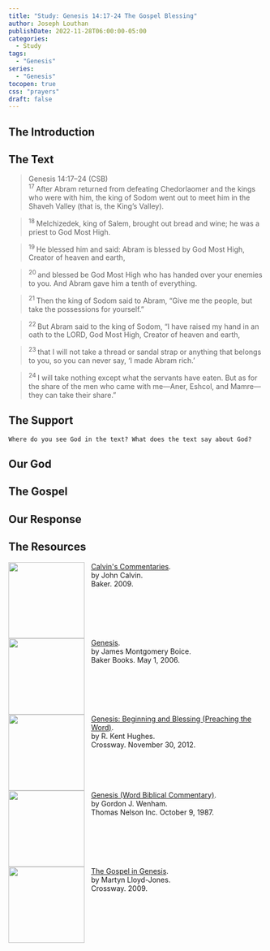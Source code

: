 ```yaml
---
title: "Study: Genesis 14:17-24 The Gospel Blessing"
author: Joseph Louthan
publishDate: 2022-11-28T06:00:00-05:00
categories:
  - Study
tags:
  - "Genesis"
series:
  - "Genesis"
tocopen: true
css: "prayers"
draft: false
---
```

## The Introduction

<div style="page-break-after: always;"></div>

## The Text

>Genesis 14:17–24 (CSB)  
><sup> 17 </sup> After Abram returned from defeating Chedorlaomer and the kings who were with him, the king of Sodom went out to meet him in the Shaveh Valley (that is, the King’s Valley). 

><sup> 18 </sup> Melchizedek, king of Salem, brought out bread and wine; he was a priest to God Most High. 

><sup> 19 </sup> He blessed him and said: Abram is blessed by God Most High, Creator of heaven and earth, 

><sup> 20 </sup> and blessed be God Most High who has handed over your enemies to you. And Abram gave him a tenth of everything. 

><sup> 21 </sup> Then the king of Sodom said to Abram, “Give me the people, but take the possessions for yourself.” 

><sup> 22 </sup> But Abram said to the king of Sodom, “I have raised my hand in an oath to the LORD, God Most High, Creator of heaven and earth, 

><sup> 23 </sup> that I will not take a thread or sandal strap or anything that belongs to you, so you can never say, ‘I made Abram rich.’ 

><sup> 24 </sup> I will take nothing except what the servants have eaten. But as for the share of the men who came with me—Aner, Eshcol, and Mamre—they can take their share.”

## The Support

<div style="page-break-after: always;"></div>

```text
Where do you see God in the text? What does the text say about God?
```

## Our God

<div style="page-break-after: always;"></div>

## The Gospel

<div style="page-break-after: always;"></div>

## Our Response

## The Resources

<p style="clear:both;">

[<img src="https://images-na.ssl-images-amazon.com/images/I/41mjq2lbVJL._SX330_BO1,204,203,200_.jpg" align="left" width="150" style="padding-right: 10px" />Calvin's Commentaries](https://www.olivetree.com/store/product.php?productid=17517).  
by John Calvin.  
Baker. 2009.

<p style="clear:both;">

[<img src="https://images-na.ssl-images-amazon.com/images/I/416Q2TDAMKL.jpg" align="left" width="150" style="padding-right: 10px" />Genesis](https://www.amazon.com/Genesis-James-Montgomery-Boice/dp/0801066492/ref=sr_1_5?crid=111YG16YMHH51&keywords=Boice+Genesis&qid=1662635493&sprefix=boice+genesi%2Caps%2C195&sr=8-5).  
by James Montgomery Boice.  
Baker Books. May 1, 2006.

<p style="clear:both;">

[<img src="https://images-na.ssl-images-amazon.com/images/I/812oqRorpML.jpg" align="left" width="150" style="padding-right: 10px" />Genesis: Beginning and Blessing (Preaching the Word)](https://www.amazon.com/Genesis-Redesign-Beginning-Blessing-Preaching/dp/1433535521/ref=sr_1_1?keywords=preaching+the+word+genesis&qid=1662634993&sr=8-1).  
by R. Kent Hughes.  
Crossway. November 30, 2012.

<p style="clear:both;">

[<img src="https://images-na.ssl-images-amazon.com/images/I/41tYhwJCxSL.jpg" align="left" width="150" style="padding-right: 10px" />Genesis (Word Biblical Commentary)](https://www.amazon.com/gp/product/0849902002/ref=x_gr_bb_amazon?ie=UTF8&tag=x_gr_bb_amazon-20&linkCode=as2&camp=1789&creative=9325&creativeASIN=0849902002&SubscriptionId=1MGPYB6YW3HWK55XCGG2).  
by Gordon J. Wenham.  
Thomas Nelson Inc. October 9, 1987.

<p style="clear:both;">

[<img src="https://images-na.ssl-images-amazon.com/images/I/71irrBohMyL.jpg" align="left" width="150" style="padding-right: 10px" />The Gospel in Genesis](https://www.amazon.com/Gospel-Genesis-Fig-Leaves-Faith/dp/1433501201/ref=sr_1_1?crid=3HUWOZWRYHXFT&keywords=the+gospel+in+genesis&qid=1662634400&sprefix=the+gospel+in+genesis%2Caps%2C219&sr=8-1).  
by Martyn Lloyd-Jones.  
Crossway. 2009.

<p style="clear:both;">

